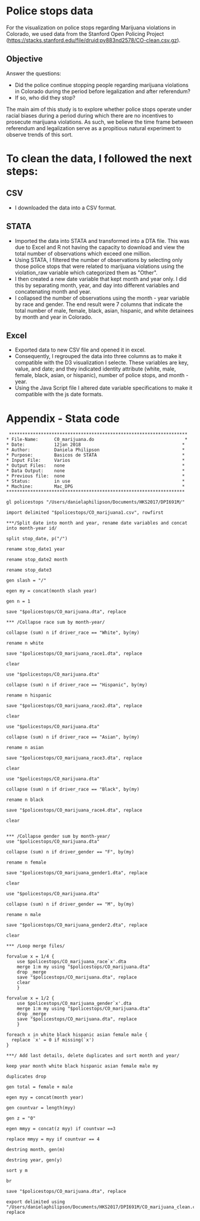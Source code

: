 # Police stops data

For the visualization on police stops regarding Marijuana violations in Colorado,
we used data from the Stanford Open Policing Project (https://stacks.stanford.edu/file/druid:py883nd2578/CO-clean.csv.gz). 

## Objective
Answer the questions: 
* Did the police continue stopping people regarding marijuana violations in Colorado during the period 
before legalization and after referendum? 
* If so, who did they stop?

The main aim of this study is to explore whether police stops operate under racial biases 
during a period during which there are no incentives to prosecute marijuana violations. 
As such, we believe the time frame between referendum and legalization serve as a propitious 
natural experiment to observe trends of this sort. 

# To clean the data, I followed the next steps:

## CSV
* I downloaded the data into a CSV format.

## STATA
* Imported the data into STATA and transformed into a DTA file. This was due to Excel and R 
not having the capacity to download and view the total number of observations which exceed one million. 
* Using STATA, I filtered the number of observations by selecting only those police stops that were
related to marijuana violations using the violation_raw variable which categorized them as "Other".
* I then created a new date variable that kept month and year only. I did this by separating month, year, 
and day into different variables and concatenating month and year.
* I collapsed the number of observations using the month - year variable by race and gender. The end result
were 7 columns that indicate the total number of male, female, black, asian, hispanic, and white 
detainees by month and year in Colorado.

## Excel
* Exported data to new CSV file and opened it in excel. 
* Consequently, I regrouped the data into three columns as to make it compatible with the 
D3 visualization I selecte. These variables are key, value, and date; and they indicated identity attribute 
(white, male, female, black, asian, or hispanic), number of police stops, and month - year.
* Using the Java Script file I altered date variable specifications to make it compatible with the js date formats.

# Appendix - Stata code 

```
 *******************************************************************
* File-Name:      C0_marijuana.do       	                       *
* Date:           12jan 2018                                      *
* Author:         Daniela Philipson                               *
* Purpose:        Basicos de STATA                                *
* Input File:     Varios                                          *
* Output Files:   none                                            *
* Data Output:    none                                            *
* Previous file:  none                                            *
* Status:         in use                                          *
* Machine:        Mac_DPG                                         *
*******************************************************************

gl policestops "/Users/danielaphilipson/Documents/HKS2017/DPI691M/" 

import delimited "$policestops/CO_marijuana1.csv", rowfirst

***/Split date into month and year, rename date variables and concat into month-year id/

split stop_date, p("/")

rename stop_date1 year

rename stop_date2 month

rename stop_date3 

gen slash = "/"

egen my = concat(month slash year)

gen n = 1 

save "$policestops/CO_marijuana.dta", replace

*** /Collapse race sum by month-year/

collapse (sum) n if driver_race == "White", by(my)

rename n white

save "$policestops/CO_marijuana_race1.dta", replace

clear

use "$policestops/CO_marijuana.dta"

collapse (sum) n if driver_race == "Hispanic", by(my)

rename n hispanic

save "$policestops/CO_marijuana_race2.dta", replace

clear

use "$policestops/CO_marijuana.dta"

collapse (sum) n if driver_race == "Asian", by(my)

rename n asian

save "$policestops/CO_marijuana_race3.dta", replace

clear

use "$policestops/CO_marijuana.dta"

collapse (sum) n if driver_race == "Black", by(my)

rename n black

save "$policestops/CO_marijuana_race4.dta", replace

clear


*** /Collapse gender sum by month-year/
use "$policestops/CO_marijuana.dta"

collapse (sum) n if driver_gender == "F", by(my)

rename n female

save "$policestops/CO_marijuana_gender1.dta", replace

clear

use "$policestops/CO_marijuana.dta"

collapse (sum) n if driver_gender == "M", by(my)

rename n male

save "$policestops/CO_marijuana_gender2.dta", replace

clear

*** /Loop merge files/

forvalue x = 1/4 {
	use $policestops/CO_marijuana_race`x'.dta
	merge 1:m my using "$policestops/CO_marijuana.dta"
	drop _merge
	save "$policestops/CO_marijuana.dta", replace
	clear
	}
	
forvalue x = 1/2 {
	use $policestops/CO_marijuana_gender`x'.dta
	merge 1:m my using "$policestops/CO_marijuana.dta"
	drop _merge
	save "$policestops/CO_marijuana.dta", replace
	}

foreach x in white black hispanic asian female male {
  replace `x' = 0 if missing(`x') 
}	

***/ Add last details, delete duplicates and sort month and year/

keep year month white black hispanic asian female male my 

duplicates drop

gen total = female + male

egen myy = concat(month year)

gen countvar = length(myy)

gen z = "0"

egen mmyy = concat(z myy) if countvar ==3  

replace mmyy = myy if countvar == 4

destring month, gen(m)

destring year, gen(y)

sort y m 

br

save "$policestops/CO_marijuana.dta", replace

export delimited using "/Users/danielaphilipson/Documents/HKS2017/DPI691M/CO_marijuana_clean.csv", replace

